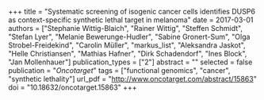 +++
title = "Systematic screening of isogenic cancer cells identifies DUSP6 as context-specific synthetic lethal target in melanoma"
date = 2017-03-01
authors = ["Stephanie Wittig-Blaich", "Rainer Wittig", "Steffen Schmidt", "Stefan Lyer", "Melanie Bewerunge-Hudler", "Sabine Gronert-Sum", "Olga Strobel-Freidekind", "Carolin Müller", "markus_list", "Aleksandra Jaskot", "Helle Christiansen", "Mathias Hafner", "Dirk Schadendorf", "Ines Block", "Jan Mollenhauer"]
publication_types = ["2"]
abstract = ""
selected = false
publication = "*Oncotarget*"
tags = ["functional genomics", "cancer", "synthetic lethality"]
url_pdf = "http://www.oncotarget.com/abstract/15863"
doi = "10.18632/oncotarget.15863"
+++

